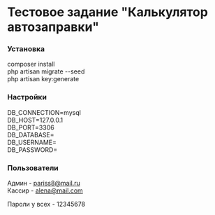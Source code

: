 # Тестовое задание "Калькулятор автозаправки"

### Установка

composer install  
php artisan migrate --seed  
php artisan key:generate

### Настройки
DB_CONNECTION=mysql  
DB_HOST=127.0.0.1  
DB_PORT=3306  
DB_DATABASE=  
DB_USERNAME=  
DB_PASSWORD=  


### Пользователи
Админ - pariss8@mail.ru  
Кассир - alena@mail.com  

Пароли у всех - 12345678
